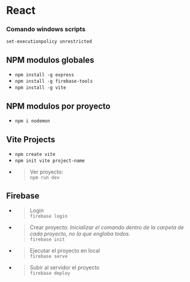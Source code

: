 # React

### Comando windows scripts
`set-executionpolicy unrestricted`

## NPM modulos globales
- `npm install -g express`<br>
- `npm install -g firebase-tools`<br>
- `npm install -g vite`<br>
## NPM modulos por proyecto
- `npm i nodemon`


## Vite Projects
- `npm create vite`
- `npm init vite project-name`
- >Ver proyecto:<br>`npm run dev`

## Firebase
- >Login<br>
 `firebase login`
- >Crear proyecto: *Inicializar el comando dentro de la carpeta de cada proyecto, no la que engloba todos.*<br>
`firebase init`<br>
- >Ejecutar el proyecto en local<br>
`firebase serve`
- >Subir al servidor el proyecto<br>
`firebase deploy`

